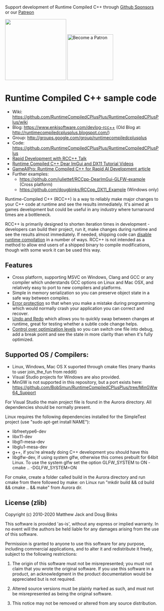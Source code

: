 Support development of Runtime Compiled C++ through [Github Sponsors](https://github.com/sponsors/dougbinks) or our [Patreon](https://www.patreon.com/enkisoftware)

[<img src="https://img.shields.io/static/v1?logo=github&label=Github&message=Sponsor&color=#ea4aaa" width="200"/>](https://github.com/sponsors/dougbinks)    [<img src="https://c5.patreon.com/external/logo/become_a_patron_button@2x.png" alt="Become a Patron" width="150"/>](https://www.patreon.com/enkisoftware)

# Runtime Compiled C++ sample code

- Wiki: https://github.com/RuntimeCompiledCPlusPlus/RuntimeCompiledCPlusPlus/wiki
- Blog: https://www.enkisoftware.com/devlog-rcc++ (Old Blog at: http://runtimecompiledcplusplus.blogspot.com/)
- Group: http://groups.google.com/group/runtimecompiledcplusplus
- Code: https://github.com/RuntimeCompiledCPlusPlus/RuntimeCompiledCPlusPlus
- [Rapid Development with RCC++ Talk](https://www.youtube.com/watch?v=hYib2YIZG24)
- [Runtime Compiled C++ Dear ImGui and DX11 Tutorial Videos](https://www.youtube.com/playlist?list=PLRp7HE6uWI1m6tu_-vNUY-N_gnXT17WHQ)
- [GameAIPro: Runtime Compiled C++ for Rapid AI Development article](https://www.gameaipro.com/GameAIPro/GameAIPro_Chapter15_Runtime_Compiled_C++_for_Rapid_AI_Development.pdf)
- Further examples:
    - https://github.com/juliettef/RCCpp-DearImGui-GLFW-example (Cross platform)
    - https://github.com/dougbinks/RCCpp_DX11_Example (Windows only)

Runtime-Compiled C++ (RCC++) is a way to reliably make major changes to your C++ code at runtime and see the results immediately. It's aimed at games development but could be useful in any industry where turnaround times are a bottleneck.

RCC++ is primarily designed to shorten iteration times in development - developers can build their project, run it, make changes during runtime and see the results almost immediately. If needed, shipping code can [disable runtime compilation](https://github.com/RuntimeCompiledCPlusPlus/RuntimeCompiledCPlusPlus/wiki/Disabling-runtime-compilation) in a number of ways. RCC++ is not intended as a method to allow end users of a shipped binary to compile modifications, though with some work it can be used this way.

## Features

- Cross platform, supporting MSVC on Windows, Clang and GCC or any compiler which understands GCC options on Linux and Mac OSX, and relatively easy to port to new compilers and platforms.
- Simple in memory serialization so you can preserve object state in a safe way between compiles.
- [Error protection](https://github.com/RuntimeCompiledCPlusPlus/RuntimeCompiledCPlusPlus/wiki/Error-protection) so that when you make a mistake during programming which would normally crash your application you can correct and recover.
- [Undo and Redo](https://github.com/RuntimeCompiledCPlusPlus/RuntimeCompiledCPlusPlus/wiki/Undo-and-Redo-via-the-Object-Constructor-History) which allows you to quickly swap between changes at runtime, great for testing whether a subtle code change helps.
- [Control over optimization levels](https://github.com/RuntimeCompiledCPlusPlus/RuntimeCompiledCPlusPlus/wiki/Controlling-Optimization-Levels) so you can switch one file into debug, add a break point and see the state in more clarity than when it's fully optimized.

## Supported OS / Compilers:

- Linux, Windows, Mac OS X suported through cmake files (many thanks to user join_the_fun from reddit)
- Visual Studio projects for Windows are also provided.
- MinGW is not supported in this repository, but a port exists here: https://github.com/BobSmun/RuntimeCompiledCPlusPlus/tree/MinGWw64_Support

For Visual Studio the main project file is found in the Aurora directory. All dependencies should be normally present.

Linux requires the following dependencies installed for the SimpleTest project (use "sudo apt-get install NAME"):
- libfreetype6-dev
- libx11-dev
- libgl1-mesa-dev
- libglu1-mesa-dev
- g++, if you're already doing C++ development you should have this
- libglfw-dev, if using system glfw, otherwise this comes prebuilt for 64bit Linux. To use the system glfw set the option GLFW_SYSTEM to ON - cmake .. -DGLFW_SYSTEM=ON

For cmake, create a folder called build in the Aurora directory and run cmake from there followed by make: on Linux run "mkdir build && cd build && cmake .. && make" from Aurora dir.

## License (zlib)

Copyright (c) 2010-2020 Matthew Jack and Doug Binks

This software is provided 'as-is', without any express or implied
warranty.  In no event will the authors be held liable for any damages
arising from the use of this software.

Permission is granted to anyone to use this software for any purpose,
including commercial applications, and to alter it and redistribute it
freely, subject to the following restrictions:

1. The origin of this software must not be misrepresented; you must not
   claim that you wrote the original software. If you use this software
   in a product, an acknowledgment in the product documentation would be
   appreciated but is not required.

2. Altered source versions must be plainly marked as such, and must not be
   misrepresented as being the original software.

3. This notice may not be removed or altered from any source distribution.
